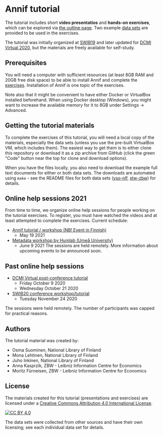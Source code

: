 # Annif tutorial

The tutorial includes short **video presentatios** and **hands-on exercises**, which 
can be explored via [the outline page](exercises/README.md). 
Two example [data sets](data-sets) are provided to be used in the exercises.

The tutorial was initially organized at
[SWIB19](http://swib.org/swib19/programme.html) 
and later updated for 
[DCMI Virtual 2020](http://dublincore.org/conferences/2020/),
but the materials are freely available for self-study.

## Prerequisites

You will need a computer with sufficient resources (at least 8GB RAM and 20GB free disk space) to be
able to install Annif and complete the [exercises](exercises). Installation of Annif is one topic of the exercises.

Note also that it might be convenient to have either Docker or VirtualBox
installed beforehand.  When using Docker desktop (Windows), you
might want to increase the available memory for it to 8GB under Settings ->
Advanced.

## Getting the tutorial materials

To complete the exercises of this tutorial, you will need a local copy of the materials,
especially the data sets (unless you use the pre-built VirtualBox VM, which
includes them).  The easiest way to get them is to either clone this
repository or download it as a zip archive from GitHub (click the green "Code" button near the top for clone and download options).

When you have the files locally, you also need to download the example
full text documents for either or both data sets. The downloads are automated using
`make` - see the README files for both data sets
([yso-nlf](data-sets/yso-nlf), [stw-zbw](data-sets/stw-zbw)) for details.

## Online help sessions 2021

From time to time, we organize online help sessions for people working on the tutorial exercises. To register, you must have watched the videos and at least attempted to complete the exercises. Current schedule:

* [Annif tutorial / workshop (NB! Event in Finnish)](https://www.kiwi.fi/x/FwW5D)
  * May 19 2021 
* [Metadata workshop by Humlab (Umeå University)](https://www.umu.se/en/events/metadata-workshop_10407034/)
  * June 9 2021 
The sessions are held remotely. More information about upcoming events to be announced soon.

## Past online help sessions

* [DCMI Virtual post-conference tutorial](https://www.dublincore.org/news/2020/09-11-tutorial-on-automated-subject-indexing-with-annif/)
  * Friday October 9 2020 
  * Wednesday October 21 2020
* [SWIB20 conference workshop/tutorial](https://swib.org/swib20/programme.html#abs05)
  * Tuesday November 24 2020

The sessions were held remotely. The number of participants was capped for practical reasons.

## Authors

The tutorial material was created by:

* Osma Suominen, National Library of Finland
* Mona Lehtinen, National Library of Finland
* Juho Inkinen, National Library of Finland
* Anna Kasprzik, ZBW - Leibniz Information Centre for Economics
* Moritz Fürneisen, ZBW - Leibniz Information Centre for Economics

## License

The materials created for this tutorial (presentations and exercises) are
licensed under a [Creative Commons Attribution 4.0 International License][cc-by].

[![CC BY 4.0][cc-by-image]][cc-by]

The data sets were collected from other sources and have their own
licensing; see each individual data set for details.

[cc-by]: http://creativecommons.org/licenses/by/4.0/
[cc-by-image]: https://i.creativecommons.org/l/by/4.0/88x31.png
